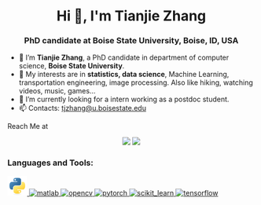 <h1 align="center">Hi 👋, I'm Tianjie Zhang</h1>

<h3 align="center">PhD candidate at Boise State University, Boise, ID, USA</h3>

- 👋 I’m **Tianjie Zhang**, a PhD candidate in department of computer science, **Boise State University**.
- 👀 My interests are in **statistics, data science**, Machine Learning, transportation engineering, image processing. Also like hiking, watching videos, music, games... 
- 🌱 I’m currently looking for a intern working as a postdoc student.
- 📫 Contacts: tjzhang@u.boisestate.edu

Reach Me at
<p align="center">
<a href="https://www.linkedin.com/in/tianjie-zhang-a8b921224/"><img src="https://img.shields.io/badge/-Tianjie%20Zhang-0077B5?style=flat&logo=Linkedin&logoColor=white"/></a>
<a href="https://tianjiezhang1993.github.io/resume/"><img src="https://img.shields.io/badge/-Tianjie%20Zhang-D14836?style=flat&logo=Github&logoColor=white"/></a>
</p>

<h3 align="left">Languages and Tools:</h3>
<p align="left"> </a> <a href="https://www.python.org" target="_blank"> <img src="https://raw.githubusercontent.com/devicons/devicon/master/icons/python/python-original.svg" alt="python" width="40" height="40"/> </a> <a href="https://www.mathworks.com/" target="_blank"> <img src="https://upload.wikimedia.org/wikipedia/commons/2/21/Matlab_Logo.png" alt="matlab" width="40" height="40"/> </a> <a href="https://opencv.org/" target="_blank"> <img src="https://www.vectorlogo.zone/logos/opencv/opencv-icon.svg" alt="opencv" width="40" height="40"/>  <a href="https://pytorch.org/" target="_blank"> <img src="https://www.vectorlogo.zone/logos/pytorch/pytorch-icon.svg" alt="pytorch" width="40" height="40"/> </a> <a href="https://scikit-learn.org/" target="_blank"> <img src="https://upload.wikimedia.org/wikipedia/commons/0/05/Scikit_learn_logo_small.svg" alt="scikit_learn" width="40" height="40"/> </a> <a href="https://www.tensorflow.org" target="_blank"> <img src="https://www.vectorlogo.zone/logos/tensorflow/tensorflow-icon.svg" alt="tensorflow" width="40" height="40"/> </a> </p>

<!-- <p><img align="left" src="https://github-readme-stats.vercel.app/api/top-langs?username=TianjieZhang1993&show_icons=true&locale=en&layout=compact" alt="TianjieZhang1993" /></p>

<p>&nbsp;<img align="right" src="https://github-readme-stats.vercel.app/api?username=TianjieZhang1993&show_icons=true&locale=en" alt="TianjieZhang1993" /></p>

 -->

